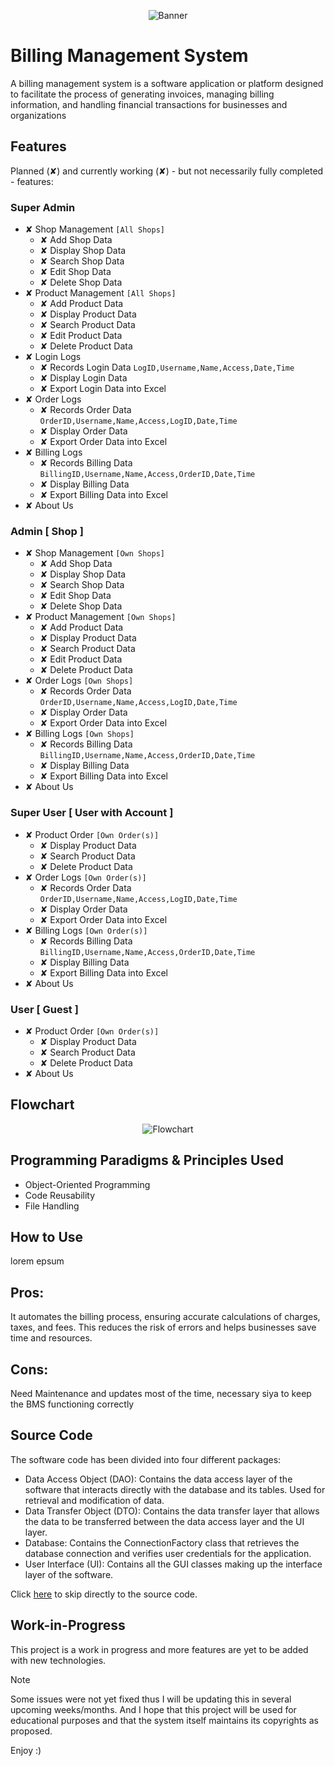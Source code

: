 <p align="center">
<img src="Banner.png" alt="Banner">
</p>

# Billing Management System
A billing management system is a software application or platform designed to facilitate the process of generating invoices, managing billing information, and handling financial transactions for businesses and organizations

## Features
Planned (✘) and currently working (✘) - but not necessarily fully completed - features:

### Super Admin
  - ✘ Shop Management `[All Shops]`
      - ✘ Add Shop Data
      - ✘ Display Shop Data
      - ✘ Search Shop Data
      - ✘ Edit Shop Data
      - ✘ Delete Shop Data
  - ✘ Product Management `[All Shops]`
      - ✘ Add Product Data
      - ✘ Display Product Data
      - ✘ Search Product Data
      - ✘ Edit Product Data
      - ✘ Delete Product Data
  - ✘ Login Logs
      - ✘ Records Login Data
            `LogID,Username,Name,Access,Date,Time`
      - ✘ Display Login Data
      - ✘ Export Login Data into Excel
  - ✘ Order Logs
      - ✘ Records Order Data
            `OrderID,Username,Name,Access,LogID,Date,Time`
      - ✘ Display Order Data
      - ✘ Export Order Data into Excel
  - ✘ Billing Logs
      - ✘ Records Billing Data
            `BillingID,Username,Name,Access,OrderID,Date,Time`
      - ✘ Display Billing Data
      - ✘ Export Billing Data into Excel
  - ✘ About Us



### Admin [ Shop ]
  - ✘ Shop Management `[Own Shops]`
      - ✘ Add Shop Data
      - ✘ Display Shop Data
      - ✘ Search Shop Data
      - ✘ Edit Shop Data
      - ✘ Delete Shop Data
  - ✘ Product Management `[Own Shops]`
      - ✘ Add Product Data
      - ✘ Display Product Data
      - ✘ Search Product Data
      - ✘ Edit Product Data
      - ✘ Delete Product Data
  - ✘ Order Logs `[Own Shops]`
      - ✘ Records Order Data
            `OrderID,Username,Name,Access,LogID,Date,Time`
      - ✘ Display Order Data
      - ✘ Export Order Data into Excel
  - ✘ Billing Logs `[Own Shops]`
      - ✘ Records Billing Data
            `BillingID,Username,Name,Access,OrderID,Date,Time`
      - ✘ Display Billing Data
      - ✘ Export Billing Data into Excel
  - ✘ About Us



### Super User [ User with Account ]
  - ✘ Product Order `[Own Order(s)]`
      - ✘ Display Product Data
      - ✘ Search Product Data
      - ✘ Delete Product Data
  - ✘ Order Logs `[Own Order(s)]`
      - ✘ Records Order Data
            `OrderID,Username,Name,Access,LogID,Date,Time`
      - ✘ Display Order Data
      - ✘ Export Order Data into Excel
  - ✘ Billing Logs `[Own Order(s)]`
      - ✘ Records Billing Data
            `BillingID,Username,Name,Access,OrderID,Date,Time`
      - ✘ Display Billing Data
      - ✘ Export Billing Data into Excel
  - ✘ About Us

### User [ Guest ]
  - ✘ Product Order `[Own Order(s)]`
      - ✘ Display Product Data
      - ✘ Search Product Data
      - ✘ Delete Product Data
  - ✘ About Us


## Flowchart
<p align="center">
<img src="Flowchart.png" alt="Flowchart">
</p>

## Programming Paradigms & Principles Used
  - Object-Oriented Programming
  - Code Reusability
  - File Handling

## How to Use
lorem epsum 

## Pros: 
It automates the billing process, ensuring accurate calculations of charges, taxes, and fees. This reduces the risk of errors and helps businesses save time and resources. 

## Cons: 
Need Maintenance and updates most of the time, necessary siya to keep the BMS functioning correctly
## Source Code

The software code has been divided into four different packages:
- Data Access Object (DAO): Contains the data access layer of the software that interacts directly with the database and its tables. Used for retrieval and modification of data.
- Data Transfer Object (DTO): Contains the data transfer layer that allows the data to be transferred between the data access layer and the UI layer.
- Database: Contains the ConnectionFactory class that retrieves the database connection and verifies user credentials for the application.
- User Interface (UI): Contains all the GUI classes making up the interface layer of the software.

Click [here](src/com/inventory/) to skip directly to the source code.

## Work-in-Progress

This project is a work in progress and more features are yet to be added with new technologies.


> [!NOTE]  
> Some issues were not yet fixed thus I will be updating this in several upcoming weeks/months. And I hope that this project will be used for educational purposes and that the system itself maintains its copyrights as proposed.

Enjoy :)

